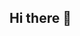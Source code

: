 
## Hi there 👋

<!--
**muhammedsiraja8-cyber/muhammedsiraja8-cyber** is a ✨ _special_ ✨ repository because its `README.md` (this file) appears on your GitHub profile.

Here are some ideas to get you started:

- 🔭 I’m currently working on ...
- 🌱 I’m currently learning ...
- 👯 I’m looking to collaborate on ...
- 🤔 I’m looking for help with ...
- 💬 Ask me about ...
- 📫 How to reach me: ...
- 😄 Pronouns: ...
- ⚡ Fun fact: ...<!DOCTYPE html>
<html>
<head>
    <title>My GitHub Website</title>
    <link rel="stylesheet" href="style.css">
</head>
<body>
    <nav>
        <a href="index.html">Home</a> |
        <a href="about.html">About</a> |
        <a href="contact.html">Contact</a>
    </nav>

    <h1>Assalamu Alaikum 👋</h1>
    <p>Sannu da zuwa shafina na farko akan GitHub Pages!</p>
    <img src="images/logo.png" alt="My Logo" width="200">
    <p>Ina koyo HTML, CSS, da GitHub 🚀</p>
</body>
</html><!DOCTYPE html>
<html>
<head>
    <title>About Me</title>
    <link rel="stylesheet" href="style.css">
</head>
<body>
    <nav>
        <a href="index.html">Home</a> |
        <a href="about.html">About</a> |
        <a href="contact.html">Contact</a>
    </nav>

    <h1>Game da Ni</h1>
    <p>Suna na Surajo Muhammed. Ina koyo web development da kuma GitHub.</p>
    <p>Ina sha'awar tailoring, health, da kasuwanci 🧵💊💼</p>
</body>
</html><!DOCTYPE html>
<html>
<head>
    <title>Contact Me</title>
    <link rel="stylesheet" href="style.css">
</head>
<body>
    <nav>
        <a href="index.html">Home</a> |
        <a href="about.html">About</a> |
        <a href="contact.html">Contact</a>
    </nav>

    <h1>Tuntube Ni</h1>
    <p>Phone: 07047678879</p>
    <p>Email: example@gmail.com</p>
    <p>Location: Potiskum, Nigeria</p>
</body>
</html>body {
    background-color: #f0f8ff;
    font-family: Arial, sans-serif;
    text-align: center;
    margin: 0;
    padding: 0;
}

nav {
    background: #333;
    padding: 10px;
}

nav a {
    color: white;
    text-decoration: none;
    margin: 0 10px;
    font-weight: bold;
}

nav a:hover {
    color: yellow;
}

h1 {
    color: green;
    margin-top: 30px;
}

p {
    color: #444;
    font-size: 18px;
}my-website/
│
├── index.html
├── about.html
├── contact.html
├── style.css
└── images